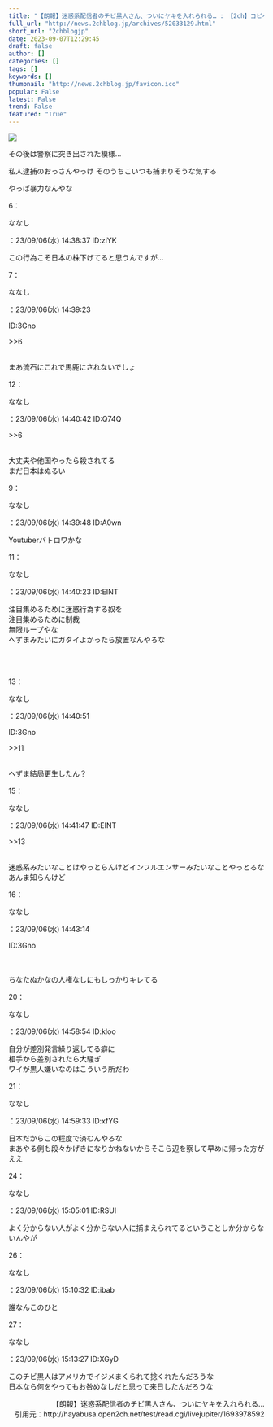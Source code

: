 ```yaml
---
title: "【朗報】迷惑系配信者のチビ黒人さん、ついにヤキを入れられる… : 【2ch】コピペ情報局"
full_url: "http://news.2chblog.jp/archives/52033129.html"
short_url: "2chblogjp"
date: 2023-09-07T12:29:45
draft: false
author: []
categories: []
tags: []
keywords: []
thumbnail: "http://news.2chblog.jp/favicon.ico"
popular: False
latest: False
trend: False
featured: "True"
---
```


![](http://news.2chblog.jp/favicon.ico)

<div><p>その後は警察に突き出された模様…</p><p>私人逮捕のおっさんやっけ そのうちこいつも捕まりそうな気する</p><p>やっぱ暴力なんやな</p><p>6：<p>ななし</p>：23/09/06(水) 14:38:37 ID:ziYK</p> <p> この行為こそ日本の株下げてると思うんですが… </p><p>7：<p>ななし</p>：23/09/06(水) 14:39:23 <p>ID:3Gno</p></p> <p><p>>>6</p> <br> まあ流石にこれで馬鹿にされないでしょ</p> <p>12：<p>ななし</p>：23/09/06(水) 14:40:42 ID:Q74Q</p> <p> <p>>>6</p> <br> 大丈夫や他国やったら殺されてる <br> まだ日本はぬるい </p><p>9：<p>ななし</p>：23/09/06(水) 14:39:48 ID:A0wn</p> <p> Youtuberバトロワかな </p><p>11：<p>ななし</p>：23/09/06(水) 14:40:23 ID:EINT</p> <p> 注目集めるために迷惑行為する奴を <br> 注目集めるために制裁 <br> 無限ループやな <br> へずまみたいにガタイよかったら放置なんやろな </p><br clear="left"><br><p>13：<p>ななし</p>：23/09/06(水) 14:40:51 <p>ID:3Gno</p></p> <p><p>>>11</p> <br> へずま結局更生したん？</p> <p>15：<p>ななし</p>：23/09/06(水) 14:41:47 ID:EINT</p> <p> <p>>>13</p> <br> 迷惑系みたいなことはやっとらんけどインフルエンサーみたいなことやっとるな <br> あんま知らんけど </p><p>16：<p>ななし</p>：23/09/06(水) 14:43:14 <p>ID:3Gno</p></p> <p> <br> <br> ちなたぬかなの人権なしにもしっかりキレてる</p> <p>20：<p>ななし</p>：23/09/06(水) 14:58:54 ID:kloo</p> <p> 自分が差別発言繰り返してる癖に <br> 相手から差別されたら大騒ぎ <br> ワイが黒人嫌いなのはこういう所だわ </p><p>21：<p>ななし</p>：23/09/06(水) 14:59:33 ID:xfYG</p> <p> 日本だからこの程度で済むんやろな <br> まあやる側も段々かげきになりかねないからそこら辺を察して早めに帰った方がええ </p><p>24：<p>ななし</p>：23/09/06(水) 15:05:01 ID:RSUI</p> <p> よく分からない人がよく分からない人に捕まえられてるということしか分からないんやが </p><p>26：<p>ななし</p>：23/09/06(水) 15:10:32 ID:ibab</p> <p> 誰なんこのひと </p><p>27：<p>ななし</p>：23/09/06(水) 15:13:27 ID:XGyD</p> <p> このチビ黒人はアメリカでイジメまくられて捻くれたんだろうな <br> 日本なら何をやってもお咎めなしだと思って来日したんだろうな </p><p align="right">【朗報】迷惑系配信者のチビ黒人さん、ついにヤキを入れられる…<br>引用元：http://hayabusa.open2ch.net/test/read.cgi/livejupiter/1693978592</p></div>